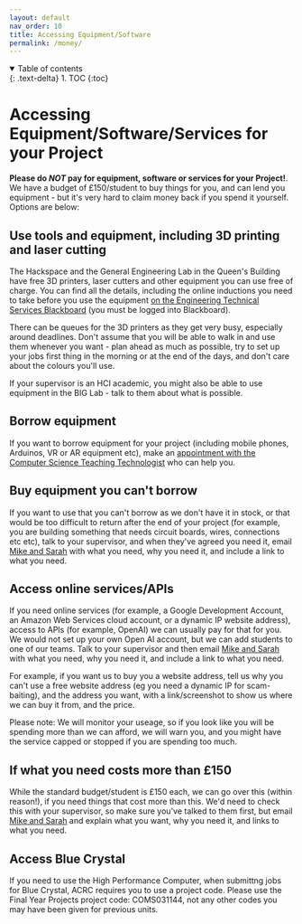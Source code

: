 ```yaml
---
layout: default
nav_order: 10
title: Accessing Equipment/Software
permalink: /money/
---
```


<details open markdown="block">
<summary>
Table of contents
</summary>
{: .text-delta}
1. TOC
{:toc}
</details>

# Accessing Equipment/Software/Services for your Project

**Please do _NOT_ pay for equipment, software or services for your Project!**.  
We have a budget of £150/student to buy things for you, and can lend you equipment - but it's very hard to claim money back if you spend it yourself.  Options are below:

## Use tools and equipment, including 3D printing and laser cutting
The Hackspace and the General Engineering Lab in the Queen's Building have free 3D printers, laser cutters and other equipment you can use free of charge.  You can find all the details, including the online inductions you need to take before you use the equipment [on the Engineering Technical Services Blackboard](https://www.ole.bris.ac.uk/ultra/organizations/_238502_1/cl/outline) (you must be logged into Blackboard). 

There can be queues for the 3D printers as they get very busy, especially around deadlines.  Don't assume that you will be able to walk in and use them whenever you want - plan ahead as much as possible, try to set up your jobs first thing in the morning or at the end of the days, and don't care about the colours you'll use.  

If your supervisor is an HCI academic, you might also be able to use equipment in the BIG Lab - talk to them about what is possible. 

## Borrow equipment
If you want to borrow equipment for your project (including mobile phones, Arduinos, VR or AR equipment etc), make an [appointment with the Computer Science Teaching Technologist](https://outlook.office.com/book/bk_11TechnicalAdvice@bristol.ac.uk/?login_hint) who can help you.

## Buy equipment you can't borrow
If you want to use that you can't borrow as we don't have it in stock, or that would be too difficult to return after the end of your project (for example, you are building something that needs circuit boards, wires, connections etc etc), talk to your supervisor, and when they've agreed you need it, email [Mike and Sarah](/contact) with what you need, why you need it, and include a link to what you need. 

## Access online services/APIs
If you need online services (for example, a Google Development Account, an Amazon Web Services cloud account, or a dynamic IP website address), access to APIs (for example, OpenAI) we can usually pay for that for you.  We would not set up your own Open AI account, but we can add students to one of our teams.  Talk to your supervisor and then email [Mike and Sarah](/contact) with what you need, why you need it, and include a link to what you need.  

For example, if you want us to buy you a website address, tell us why you can't use a free website address (eg you need a dynamic IP for scam-baiting), and the address you want, with a link/screenshot to show us where we can buy it from, and the price.  

Please note: We will monitor your useage, so if you look like you will be spending more than we can afford, we will warn you, and you might have the service capped or stopped if you are spending too much.  

## If what you need costs more than £150
While the standard budget/student is £150 each, we can go over this (within reason!), if you need things that cost more than this.  We'd need to check this with your supervisor, so make sure you've talked to them first, but email [Mike and Sarah](/contact) and explain what you want, why you need it, and links to what you need. 

## Access Blue Crystal
If you need to use the High Performance Computer, when submittng jobs for Blue Crystal, ACRC requires you to use a project code. Please use the Final Year Projects project code: COMS031144, not any other codes you may have been given for previous units.



